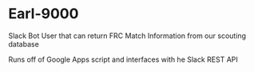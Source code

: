 # Earl-9000
Slack Bot User that can return FRC Match Information from our scouting database

Runs off of Google Apps script and interfaces with he Slack REST API
